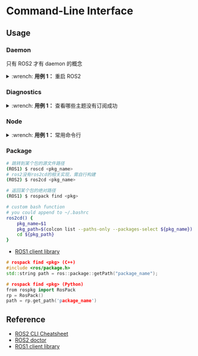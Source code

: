 # Command-Line Interface

## Usage

### Daemon

只有 ROS2 才有 daemon 的概念

<details>
    <summary>:wrench: <b>用例 1：</b>
        重启 ROS2
    </summary>

```bash
$ ros2 daemon stop
$ ros2 daemon start 
```

</details>

### Diagnostics

<details>
    <summary>:wrench: <b>用例 1：</b>
        查看哪些主题没有订阅成功        
    </summary>

<!-- tabs:start -->

#### **ROS2**

```bash
$ ros2 doctor
```

#### **ROS1**

```bash
$ roswtf
```

<!-- tabs:end -->

</details>

### Node

<details>
    <summary>:wrench: <b>用例 1：</b>
        常用命令行
    </summary>

<!-- tabs:start -->

#### **ROS2**

```bash
# >>> 查看节点的具体信息（如包含某些订阅器，发布器）>>>
$ ros2 node info <节点名>

# >>> 查看已启动的节点 >>>
$ ros2 node list

# >>> 启动节点 >>>
# 对于 Python 文件，需要添加可执行权限
$ ros2 run <pkg_name> <node_name>
```

#### **ROS1**

```bash
# >>> 查看节点的具体信息（如包含某些订阅器，发布器）>>>
$ rosnode info <节点名>

# >>> 查看已启动的节点 >>>
$ rosnode list

# >>> 启动节点 >>>
# 对于 Python 文件，需要添加可执行权限
$ rosrun <pkg_name> <node_name>
```

<!-- tabs:end -->

</details>

### Package

```bash
# 跳转到某个包的源文件路径
(ROS1) $ roscd <pkg_name>
# ros2没有ros2cd的相关实现，需自行构建
(ROS2) $ ros2cd <pkg_name>

# 返回某个包的绝对路径
(ROS1) $ rospack find <pkg>
```

```bash
# custom bash function
# you could append to ~/.bashrc
ros2cd() {
    pkg_name=$1
    pkg_path=$(colcon list --paths-only --packages-select ${pkg_name})
    cd ${pkg_path}
}
```

- [ROS1 client library](http://docs.ros.org/en/independent/api/rospkg/html/python_api.html)

```cpp
# rospack find <pkg> (C++)
#include <ros/package.h>
std::string path = ros::package::getPath("package_name");

# rospack find <pkg> (Python)
from rospkg import RosPack
rp = RosPack()
path = rp.get_path('package_name')
```

## Reference

- [ROS2 CLI Cheatsheet](https://github.com/ubuntu-robotics/ros2_cheats_sheet/blob/master/cli/cli_cheats_sheet.pdf)
- [ROS2 doctor](https://docs.ros.org/en/humble/Tutorials/Beginner-Client-Libraries/Getting-Started-With-Ros2doctor.html)
- [ROS1 client library](http://docs.ros.org/en/hydro/api/rosnode/html)

